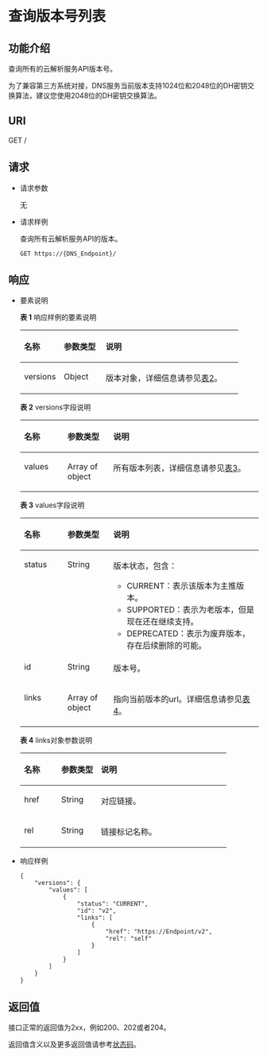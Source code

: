# 查询版本号列表<a name="dns_api_61001"></a>

## 功能介绍<a name="section3569153217343"></a>

查询所有的云解析服务API版本号。

为了兼容第三方系统对接，DNS服务当前版本支持1024位和2048位的DH密钥交换算法，建议您使用2048位的DH密钥交换算法。

## URI<a name="section6163262617350"></a>

GET /

## 请求<a name="section84941832125012"></a>

-   请求参数

    无

-   请求样例

    查询所有云解析服务API的版本。

    ```
    GET https://{DNS_Endpoint}/
    ```


## 响应<a name="section2142173017358"></a>

-   要素说明

    **表 1**  响应样例的要素说明

    <a name="table6255205892049"></a>
    <table><thead align="left"><tr id="row1727035092049"><th class="cellrowborder" valign="top" width="18.18%" id="mcps1.2.4.1.1"><p id="p5672109992049"><a name="p5672109992049"></a><a name="p5672109992049"></a>名称</p>
    </th>
    <th class="cellrowborder" valign="top" width="19.189999999999998%" id="mcps1.2.4.1.2"><p id="p3100628892049"><a name="p3100628892049"></a><a name="p3100628892049"></a>参数类型</p>
    </th>
    <th class="cellrowborder" valign="top" width="62.629999999999995%" id="mcps1.2.4.1.3"><p id="p2848141492049"><a name="p2848141492049"></a><a name="p2848141492049"></a>说明</p>
    </th>
    </tr>
    </thead>
    <tbody><tr id="row2529320492049"><td class="cellrowborder" valign="top" width="18.18%" headers="mcps1.2.4.1.1 "><p id="p3548368392049"><a name="p3548368392049"></a><a name="p3548368392049"></a>versions</p>
    </td>
    <td class="cellrowborder" valign="top" width="19.189999999999998%" headers="mcps1.2.4.1.2 "><p id="p5560610792049"><a name="p5560610792049"></a><a name="p5560610792049"></a>Object</p>
    </td>
    <td class="cellrowborder" valign="top" width="62.629999999999995%" headers="mcps1.2.4.1.3 "><p id="p780080392049"><a name="p780080392049"></a><a name="p780080392049"></a>版本对象，详细信息请参见<a href="#table2788528392049">表2</a>。</p>
    </td>
    </tr>
    </tbody>
    </table>

    **表 2**  versions字段说明

    <a name="table2788528392049"></a>
    <table><thead align="left"><tr id="row100602392049"><th class="cellrowborder" valign="top" width="18.18%" id="mcps1.2.4.1.1"><p id="p1437906692049"><a name="p1437906692049"></a><a name="p1437906692049"></a>名称</p>
    </th>
    <th class="cellrowborder" valign="top" width="19.189999999999998%" id="mcps1.2.4.1.2"><p id="p2385367792049"><a name="p2385367792049"></a><a name="p2385367792049"></a>参数类型</p>
    </th>
    <th class="cellrowborder" valign="top" width="62.629999999999995%" id="mcps1.2.4.1.3"><p id="p5309965692049"><a name="p5309965692049"></a><a name="p5309965692049"></a>说明</p>
    </th>
    </tr>
    </thead>
    <tbody><tr id="row610488492049"><td class="cellrowborder" valign="top" width="18.18%" headers="mcps1.2.4.1.1 "><p id="p2473359292049"><a name="p2473359292049"></a><a name="p2473359292049"></a>values</p>
    </td>
    <td class="cellrowborder" valign="top" width="19.189999999999998%" headers="mcps1.2.4.1.2 "><p id="p5726396592049"><a name="p5726396592049"></a><a name="p5726396592049"></a>Array of object</p>
    </td>
    <td class="cellrowborder" valign="top" width="62.629999999999995%" headers="mcps1.2.4.1.3 "><p id="p786961192049"><a name="p786961192049"></a><a name="p786961192049"></a>所有版本列表，详细信息请参见<a href="#table3345872992049">表3</a>。</p>
    </td>
    </tr>
    </tbody>
    </table>

    **表 3**  values字段说明

    <a name="table3345872992049"></a>
    <table><thead align="left"><tr id="row4161787792049"><th class="cellrowborder" valign="top" width="18.18%" id="mcps1.2.4.1.1"><p id="p1560490192049"><a name="p1560490192049"></a><a name="p1560490192049"></a>名称</p>
    </th>
    <th class="cellrowborder" valign="top" width="19.189999999999998%" id="mcps1.2.4.1.2"><p id="p5603748692049"><a name="p5603748692049"></a><a name="p5603748692049"></a>参数类型</p>
    </th>
    <th class="cellrowborder" valign="top" width="62.629999999999995%" id="mcps1.2.4.1.3"><p id="p4274248792049"><a name="p4274248792049"></a><a name="p4274248792049"></a>说明</p>
    </th>
    </tr>
    </thead>
    <tbody><tr id="row3958938492049"><td class="cellrowborder" valign="top" width="18.18%" headers="mcps1.2.4.1.1 "><p id="p5262353092049"><a name="p5262353092049"></a><a name="p5262353092049"></a>status</p>
    </td>
    <td class="cellrowborder" valign="top" width="19.189999999999998%" headers="mcps1.2.4.1.2 "><p id="p3464752492049"><a name="p3464752492049"></a><a name="p3464752492049"></a>String</p>
    </td>
    <td class="cellrowborder" valign="top" width="62.629999999999995%" headers="mcps1.2.4.1.3 "><p id="p848217563142"><a name="p848217563142"></a><a name="p848217563142"></a>版本状态，包含：</p>
    <a name="ul19911143415371"></a><a name="ul19911143415371"></a><ul id="ul19911143415371"><li>CURRENT：表示该版本为主推版本。</li><li>SUPPORTED：表示为老版本，但是现在还在继续支持。</li><li>DEPRECATED：表示为废弃版本，存在后续删除的可能。</li></ul>
    </td>
    </tr>
    <tr id="row2511266892049"><td class="cellrowborder" valign="top" width="18.18%" headers="mcps1.2.4.1.1 "><p id="p2086025192049"><a name="p2086025192049"></a><a name="p2086025192049"></a>id</p>
    </td>
    <td class="cellrowborder" valign="top" width="19.189999999999998%" headers="mcps1.2.4.1.2 "><p id="p1195876692049"><a name="p1195876692049"></a><a name="p1195876692049"></a>String</p>
    </td>
    <td class="cellrowborder" valign="top" width="62.629999999999995%" headers="mcps1.2.4.1.3 "><p id="p2913599892049"><a name="p2913599892049"></a><a name="p2913599892049"></a>版本号。</p>
    </td>
    </tr>
    <tr id="row6089739292049"><td class="cellrowborder" valign="top" width="18.18%" headers="mcps1.2.4.1.1 "><p id="p3374170192049"><a name="p3374170192049"></a><a name="p3374170192049"></a>links</p>
    </td>
    <td class="cellrowborder" valign="top" width="19.189999999999998%" headers="mcps1.2.4.1.2 "><p id="p4872327592049"><a name="p4872327592049"></a><a name="p4872327592049"></a>Array of object</p>
    </td>
    <td class="cellrowborder" valign="top" width="62.629999999999995%" headers="mcps1.2.4.1.3 "><p id="p5427120992049"><a name="p5427120992049"></a><a name="p5427120992049"></a>指向当前版本的url。详细信息请参见<a href="#table0172144213344">表4</a>。</p>
    </td>
    </tr>
    </tbody>
    </table>

    **表 4**  links对象参数说明

    <a name="table0172144213344"></a>
    <table><thead align="left"><tr id="row917304253418"><th class="cellrowborder" valign="top" width="18%" id="mcps1.2.4.1.1"><p id="p101731742153416"><a name="p101731742153416"></a><a name="p101731742153416"></a>名称</p>
    </th>
    <th class="cellrowborder" valign="top" width="19.25%" id="mcps1.2.4.1.2"><p id="p0174542163418"><a name="p0174542163418"></a><a name="p0174542163418"></a>参数类型</p>
    </th>
    <th class="cellrowborder" valign="top" width="62.74999999999999%" id="mcps1.2.4.1.3"><p id="p7174194243414"><a name="p7174194243414"></a><a name="p7174194243414"></a>说明</p>
    </th>
    </tr>
    </thead>
    <tbody><tr id="row1917494211345"><td class="cellrowborder" valign="top" width="18%" headers="mcps1.2.4.1.1 "><p id="p13174134215348"><a name="p13174134215348"></a><a name="p13174134215348"></a>href</p>
    </td>
    <td class="cellrowborder" valign="top" width="19.25%" headers="mcps1.2.4.1.2 "><p id="p181741642173417"><a name="p181741642173417"></a><a name="p181741642173417"></a>String</p>
    </td>
    <td class="cellrowborder" valign="top" width="62.74999999999999%" headers="mcps1.2.4.1.3 "><p id="p1017434223419"><a name="p1017434223419"></a><a name="p1017434223419"></a>对应链接。</p>
    </td>
    </tr>
    <tr id="row455095771113"><td class="cellrowborder" valign="top" width="18%" headers="mcps1.2.4.1.1 "><p id="p10551115771111"><a name="p10551115771111"></a><a name="p10551115771111"></a>rel</p>
    </td>
    <td class="cellrowborder" valign="top" width="19.25%" headers="mcps1.2.4.1.2 "><p id="p17552957121114"><a name="p17552957121114"></a><a name="p17552957121114"></a>String</p>
    </td>
    <td class="cellrowborder" valign="top" width="62.74999999999999%" headers="mcps1.2.4.1.3 "><p id="p14552657201118"><a name="p14552657201118"></a><a name="p14552657201118"></a>链接标记名称。</p>
    </td>
    </tr>
    </tbody>
    </table>

-   响应样例

    ```
    {
        "versions": {
            "values": [
                {
                    "status": "CURRENT",
                    "id": "v2",
                    "links": [
                        {
                            "href": "https://Endpoint/v2",
                            "rel": "self"
                        }
                    ]
                }
            ]
        }
    }
    ```


## 返回值<a name="section1917896317411"></a>

接口正常的返回值为2xx，例如200、202或者204。

返回值含义以及更多返回值请参考[状态码](状态码.md)。

